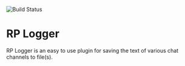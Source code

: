 ![Build Status](https://github.com/Adalyia/RPLogger/actions/workflows/build.yml/badge.svg)

# RP Logger

RP Logger is an easy to use plugin for saving the text of various chat channels to file(s).
